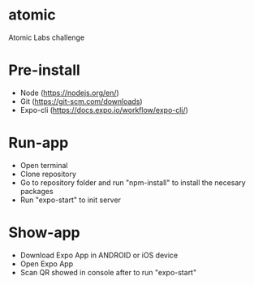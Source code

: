 # atomic
Atomic Labs challenge

# Pre-install
- Node (https://nodejs.org/en/)
- Git (https://git-scm.com/downloads)
- Expo-cli (https://docs.expo.io/workflow/expo-cli/)

# Run-app
- Open terminal
- Clone repository
- Go to repository folder and run "npm-install" to install the necesary packages
- Run "expo-start" to init server

# Show-app
- Download Expo App in ANDROID or iOS device
- Open Expo App
- Scan QR showed in console after to run "expo-start"
